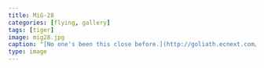 ```yaml
---
title: MiG-28
categories: [flying, gallery]
tags: [tiger]
image: mig28.jpg
caption: "[No one's been this close before.](http://goliath.ecnext.com/coms2/gi_0199-5816834/Flying-the-Mig-28-the.html)"
type: image
---
```

